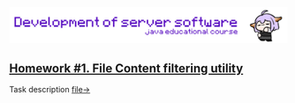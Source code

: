 ![header](misc/prew.gif)

## [Homework #1. File Content filtering utility](fileFiltering/)
Task description [file->](/misc/homework1.pdf)